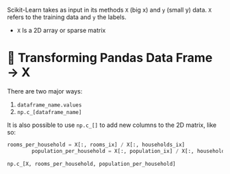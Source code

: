 Scikit-Learn takes as input in its methods `X` (big x) and `y` (small y) data. `X` refers to the training data and `y` the labels. 
* `X` Is a 2D array or sparse matrix 

# 🔵 Transforming Pandas Data Frame → X
There are two major ways:
1. `dataframe_name.values`
2. `np.c_[dataframe_name]`

It is also possible to use `np.c_[]` to add new columns to the 2D matrix, like so:
```python
rooms_per_household = X[:, rooms_ix] / X[:, households_ix]
        population_per_household = X[:, population_ix] / X[:, households_ix]
        
np.c_[X, rooms_per_household, population_per_household]
```